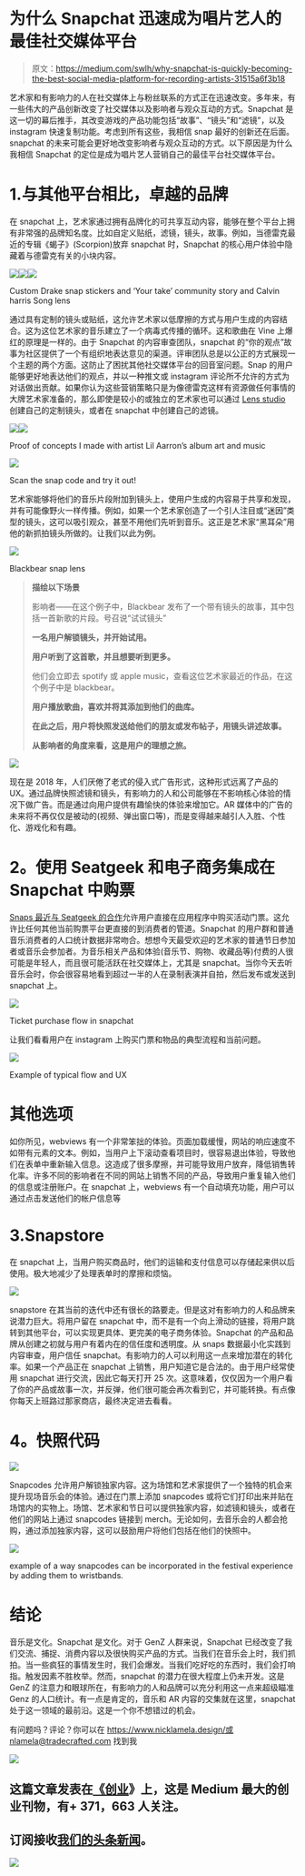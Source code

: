 # 为什么 Snapchat 迅速成为唱片艺人的最佳社交媒体平台

> 原文：<https://medium.com/swlh/why-snapchat-is-quickly-becoming-the-best-social-media-platform-for-recording-artists-31515a6f3b18>

艺术家和有影响力的人在社交媒体上与粉丝联系的方式正在迅速改变。多年来，有一些伟大的产品创新改变了社交媒体以及影响者与观众互动的方式。Snapchat 是这一切的幕后推手，其改变游戏的产品功能包括“故事”、“镜头”和“滤镜”，以及 instagram 快速复制功能。考虑到所有这些，我相信 snap 最好的创新还在后面。snapchat 的未来可能会更好地改变影响者与观众互动的方式。以下原因是为什么我相信 Snapchat 的定位是成为唱片艺人营销自己的最佳平台社交媒体平台。

# 1.与其他平台相比，卓越的品牌

在 snapchat 上，艺术家通过拥有品牌化的可共享互动内容，能够在整个平台上拥有非常强的品牌知名度。比如自定义贴纸，滤镜，镜头，故事。例如，当德雷克最近的专辑《蝎子》(Scorpion)放弃 snapchat 时，Snapchat 的核心用户体验中隐藏着与德雷克有关的小块内容。

![](img/e5bbda586345f87733ad076ee97c195d.png)![](img/300211f01ad052b781ffa23abd14a482.png)![](img/5c3809a3753c1f3029cb8c2e5a77e87b.png)

Custom Drake snap stickers and ‘Your take’ community story and Calvin harris Song lens

通过具有定制的镜头或贴纸，这允许艺术家以低摩擦的方式与用户生成的内容结合。这为这位艺术家的音乐建立了一个病毒式传播的循环。这和歌曲在 Vine 上爆红的原理是一样的。由于 Snapchat 的内容审查团队，snapchat 的“你的观点”故事为社区提供了一个有组织地表达意见的渠道。评审团队总是以公正的方式展现一个主题的两个方面。这防止了困扰其他社交媒体平台的回音室问题。Snap 的用户能够更好地表达他们的观点，并以一种推文或 instagram 评论所不允许的方式为对话做出贡献。如果你认为这些营销策略只是为像德雷克这样有资源做任何事情的大牌艺术家准备的，那么即使是较小的或独立的艺术家也可以通过 [Lens studio](https://lensstudio.snapchat.com/) 创建自己的定制镜头，或者在 snapchat 中创建自己的滤镜。

![](img/59d2c56ea20bb5959c553077ffe58dbb.png)![](img/6c6039840b06df3a217b891f31c5a11c.png)

Proof of concepts I made with artist Lil Aarron’s album art and music

![](img/f7bd0d5f5b0962e3cf65380b8e97d62b.png)

Scan the snap code and try it out!

艺术家能够将他们的音乐片段附加到镜头上，使用户生成的内容易于共享和发现，并有可能像野火一样传播。例如，如果一个艺术家创造了一个引人注目或“迷因”类型的镜头，这可以吸引观众，甚至不用他们先听到音乐。这正是艺术家“黑耳朵”用他的新抓拍镜头所做的。让我们以此为例。

![](img/c75b835654f9c127e7c9c1865ebc5911.png)

Blackbear snap lens

> **描绘以下场景**
> 
> 影响者——在这个例子中，Blackbear 发布了一个带有镜头的故事，其中包括一首新歌的片段。号召说“试试镜头”
> 
> **一名用户解锁镜头，并开始试用。**
> 
> **用户听到了这首歌，并且想要听到更多。**
> 
> 他们会立即去 spotify 或 apple music，查看这位艺术家最近的作品，在这个例子中是 blackbear。
> 
> **用户播放歌曲，喜欢并将其添加到他们的曲库。**
> 
> **在此之后，用户将快照发送给他们的朋友或发布帖子，用镜头讲述故事。**
> 
> **从影响者的角度来看，这是用户的理想之旅。**

![](img/da3e6f46b915743d5d15c22fd7d194e0.png)

现在是 2018 年，人们厌倦了老式的侵入式广告形式，这种形式远离了产品的 UX。通过品牌快照滤镜和镜头，有影响力的人和公司能够在不影响核心体验的情况下做广告。而是通过向用户提供有趣愉快的体验来增加它。AR 媒体中的广告的未来将不再仅仅是被动的(视频、弹出窗口等)，而是变得越来越引人入胜、个性化、游戏化和有趣。

# **2。使用 Seatgeek 和电子商务集成在 Snapchat 中购票**

[Snaps 最近与 Seatgeek 的合作](https://seatgeek.com/press/seatgeek-and-snap-partner-to-bring-ticket-buying-directly-into-snapchat-app)允许用户直接在应用程序中购买活动门票。这允许比任何其他当前购票平台更直接的到消费者的管道。Snapchat 的用户群和普通音乐消费者的人口统计数据非常吻合。想想今天最受欢迎的艺术家的普通节日参加者或音乐会参加者。为音乐相关产品和体验(音乐节、购物、收藏品等)付费的人很可能是年轻人，而且很可能活跃在社交媒体上，尤其是 snapchat。当你今天去听音乐会时，你会很容易地看到超过一半的人在录制表演并自拍，然后发布或发送到 snapchat 上。

![](img/e60fef580dc3c1bacba3862485c95185.png)

Ticket purchase flow in snapchat

让我们看看用户在 instagram 上购买门票和物品的典型流程和当前问题。

![](img/92d7cfbc6ad6cc0ba8ff12c8a5267bfa.png)

Example of typical flow and UX

# 其他选项

如你所见，webviews 有一个非常笨拙的体验。页面加载缓慢，网站的响应速度不如带有元素的文本。例如，当用户上下滚动查看项目时，很容易退出体验，导致他们在表单中重新输入信息。这造成了很多摩擦，并可能导致用户放弃，降低销售转化率。许多不同的影响者在不同的网站上销售不同的产品，导致用户重复输入他们的信息或注册账户。在 snapchat 上，webviews 有一个自动填充功能，用户可以通过点击发送他们的帐户信息等

# 3.Snapstore

在 snapchat 上，当用户购买商品时，他们的运输和支付信息可以存储起来供以后使用。极大地减少了处理表单时的摩擦和烦恼。

![](img/def25d24c092424955600ddb82a3e1e0.png)

snapstore 在其当前的迭代中还有很长的路要走。但是这对有影响力的人和品牌来说潜力巨大。将用户留在 snapchat 中，而不是有一个向上滑动的链接，将用户跳转到其他平台，可以实现更具体、更完美的电子商务体验。Snapchat 的产品和品牌从创建之初就与用户有着内在的信任度和透明度。从 snaps 数据最小化实践到内容审查，用户信任 snapchat。有影响力的人可以利用这一点来增加潜在的转化率。如果一个产品正在 snapchat 上销售，用户知道它是合法的。由于用户经常使用 snapchat 进行交流，因此它每天打开 25 次。这意味着，仅仅因为一个用户看了你的产品或故事一次，并反弹，他们很可能会再次看到它，并可能转换。有点像你每天上班路过那家商店，最终决定进去看看。

# **4。快照代码**

![](img/fb1ad168d3fb8cbfa59e69e8802c1211.png)

Snapcodes 允许用户解锁独家内容。这为场馆和艺术家提供了一个独特的机会来提升现场音乐会的体验。通过在门票上添加 snapcodes 或将它们打印出来并贴在场馆内的实物上。场馆、艺术家和节日可以提供独家内容，如滤镜和镜头，或者在他们的网站上通过 snapcodes 链接到 merch。无论如何，去音乐会的人都会抢购，通过添加独家内容，这可以鼓励用户将他们包括在他们的快照中。

![](img/c1a6072f787dcdfa97cb4fd1b219ad32.png)

example of a way snapcodes can be incorporated in the festival experience by adding them to wristbands.

# **结论**

音乐是文化。Snapchat 是文化。对于 GenZ 人群来说，Snapchat 已经改变了我们交流、捕捉、消费内容以及很快购买产品的方式。当我们在音乐会上时，我们抓拍。当一些疯狂的事情发生时，我们会爆发。当我们吃好吃的东西时，我们会打响指。触发因素不胜枚举。然而，snapchat 的潜力在很大程度上仍未开发。这是 GenZ 的注意力和眼球所在，有影响力的人和品牌可以充分利用这一点来超级瞄准 Genz 的人口统计。有一点是肯定的，音乐和 AR 内容的交集就在这里，snapchat 处于这一领域的最前沿。这是一个你不想错过的机会。

有问题吗？评论？你可以在 https://www.nicklamela.design/或 nlamela@tradecrafted.com 找到我

[![](img/308a8d84fb9b2fab43d66c117fcc4bb4.png)](https://medium.com/swlh)

## 这篇文章发表在[《创业](https://medium.com/swlh)》上，这是 Medium 最大的创业刊物，有+ 371，663 人关注。

## 订阅接收[我们的头条新闻](http://growthsupply.com/the-startup-newsletter/)。

[![](img/b0164736ea17a63403e660de5dedf91a.png)](https://medium.com/swlh)